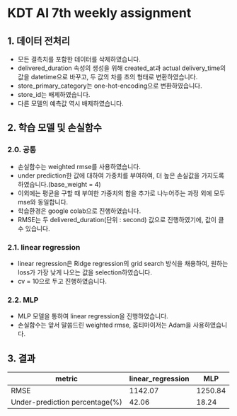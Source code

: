 # KDT AI 7th weekly assignment

## 1. 데이터 전처리

* 모든 결측치를 포함한 데이터를 삭제하였습니다.
* delivered_duration 속성의 생성을 위해 created_at과 actual delivery_time의 값을 datetime으로 바꾸고, 두 값의 차를 초의 형태로 변환하였습니다.
* store_primary_category는 one-hot-encoding으로 변환하였습니다.
* store_id는 배제하였습니다.
* 다른 모델의 예측값 역시 배제하였습니다.

## 2. 학습 모델 및 손실함수

### 2.0. 공통 

* 손실함수는 weighted rmse를 사용하였습니다.
* under prediction한 값에 대하여 가중치를 부여하여, 더 높은 손실값을 가지도록 하였습니다.(base_weight = 4)
* 이외에는 평균을 구할 때 부여한 가중치의 합을 추가로 나누어주는 과정 외에 모두 mse와 동일합니다.
* 학습환경은 google colab으로 진행하였습니다.
* RMSE는 두 delivered_duration(단위 : second) 값으로 진행하였기에, 값이 클 수 있습니다.

### 2.1. linear regression

* linear regression은 Ridge regression의 grid search 방식을 채용하여, 원하는 loss가 가장 낮게 나오는 값을 selection하였습니다.
* cv = 10으로 두고 진행하였습니다.


### 2.2. MLP

* MLP 모델을 통하여 linear regression을 진행하였습니다.
* 손실함수는 앞서 말씀드린 weighted rmse, 옵티마이저는 Adam을 사용하였습니다.


## 3. 결과

| metric | linear_regression | MLP |
| --- | --- | --- |
| RMSE | 1142.07 | 1250.84  |
| Under-prediction percentage(%) | 42.06 | 18.24 |
